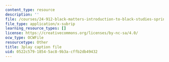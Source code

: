 ```yaml
---
content_type: resource
description: ''
file: /courses/24-912-black-matters-introduction-to-black-studies-spring-2017/0522c57918545ac89b3acffb2db49432_CvT9dMwuHhQ.vtt
file_type: application/x-subrip
learning_resource_types: []
license: https://creativecommons.org/licenses/by-nc-sa/4.0/
ocw_type: OCWFile
resourcetype: Other
title: 3play caption file
uid: 0522c579-1854-5ac8-9b3a-cffb2db49432
---
```

